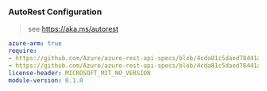 ### AutoRest Configuration

> see https://aka.ms/autorest

``` yaml
azure-arm: true
require:
- https://github.com/Azure/azure-rest-api-specs/blob/4cda81c5daed78441aa8043dd32ae00b02899c36/specification/purview/resource-manager/readme.md
- https://github.com/Azure/azure-rest-api-specs/blob/4cda81c5daed78441aa8043dd32ae00b02899c36/specification/purview/resource-manager/readme.go.md
license-header: MICROSOFT_MIT_NO_VERSION
module-version: 0.1.0

```